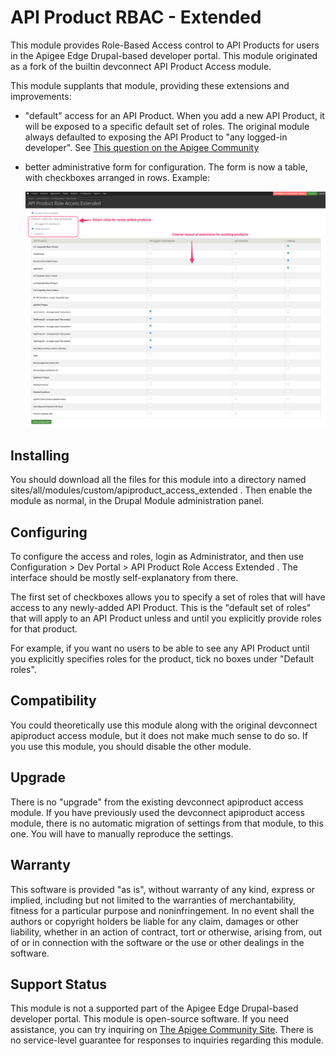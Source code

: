 # API Product RBAC - Extended

This module provides Role-Based Access control to API Products for users in the Apigee
Edge Drupal-based developer portal. This module originated as a fork of the builtin
devconnect API Product Access module.

This module supplants that module, providing these extensions and improvements:

* "default" access for an API Product.
  When you add a new API Product, it will be exposed to a specific default set of roles.
  The original module always defaulted to exposing the API Product to "any logged-in developer".
  See [This question on the Apigee Community](https://community.apigee.com/questions/46219/api-product-role-access-default-value.html)

* better administrative form for configuration.
  The form is now a table, with checkboxes arranged in rows.  Example:

  ![admin config panel](images/API_Product_Role_Access_Extended_Admin_Panel.png "Admin Panel Snap 1")



## Installing

You should download all the files for this module into a directory named
sites/all/modules/custom/apiproduct_access_extended .  Then enable the module as normal,
in the Drupal Module administration panel.

## Configuring

To configure the access and roles, login as Administrator, and then use Configuration >
Dev Portal > API Product Role Access Extended .  The interface should be mostly
self-explanatory from there.

The first set of checkboxes allows you to specify a set of roles that will have access
to any newly-added API Product. This is the "default set of roles" that will apply to an
API Product unless and until you explicitly provide roles for that product.

For example, if you want no users to be able to see any API Product until you explicitly
specifies roles for the product, tick no boxes under "Default roles".


## Compatibility

You could theoretically use this module along with the original devconnect apiproduct access module, but
it does not make much sense to do so.  If you use this module, you should disable the other module.


## Upgrade

There is no "upgrade" from the existing devconnect apiproduct access module.  If you
have previously used the devconnect apiproduct access module, there is no automatic
migration of settings from that module, to this one.  You will have to manually
reproduce the settings.

## Warranty

This software is provided "as is", without warranty of any kind, express or implied,
including but not limited to the warranties of merchantability, fitness for a particular
purpose and noninfringement. In no event shall the authors or copyright holders be
liable for any claim, damages or other liability, whether in an action of contract, tort
or otherwise, arising from, out of or in connection with the software or the use or
other dealings in the software.

## Support Status

This module is not a supported part of the Apigee Edge Drupal-based developer portal.
This module is open-source software. If you need assistance, you can try inquiring on
[The Apigee Community Site](https://community.apigee.com).  There is no service-level
guarantee for responses to inquiries regarding this module.


